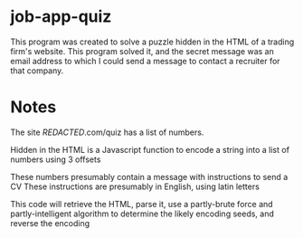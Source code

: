 # job-app-quiz

This program was created to solve a puzzle hidden in the HTML of a trading firm's website. This program solved it, and the secret message was an email address to which I could send a message to contact a recruiter for that company.

# Notes

The site *REDACTED*.com/quiz has a list of numbers.

Hidden in the HTML is a Javascript function to encode a string
into a list of numbers using 3 offsets

These numbers presumably contain a message with instructions to send a CV
These instructions are presumably in English, using latin letters

This code will retrieve the HTML, parse it, use a partly-brute force and partly-intelligent algorithm to determine the likely encoding seeds, and reverse the encoding
